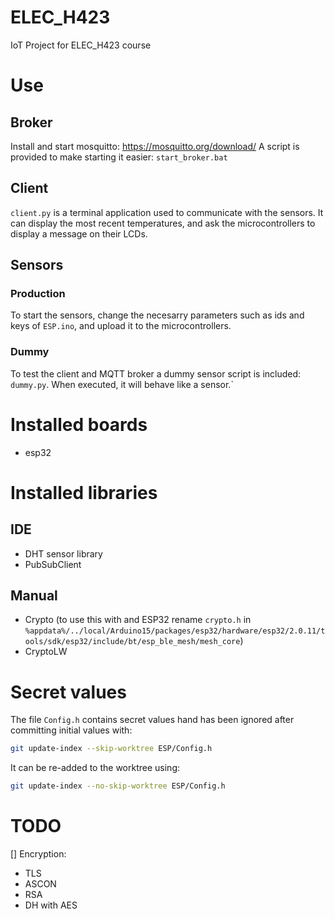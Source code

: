 # ELEC_H423
IoT Project for ELEC_H423 course

# Use

## Broker
Install and start mosquitto: https://mosquitto.org/download/
A script is provided to make starting it easier: ```start_broker.bat```

## Client
```client.py``` is a terminal application used to communicate with the sensors.
It can display the most recent temperatures, and ask the microcontrollers to display a message on their LCDs.

## Sensors
### Production
To start the sensors, change the necesarry parameters such as ids and keys of ```ESP.ino```, and upload it to the microcontrollers.

### Dummy
To test the client and MQTT broker a dummy sensor script is included: ```dummy.py```.
When executed, it will behave like a sensor.`

# Installed boards
- esp32

# Installed libraries
## IDE
- DHT sensor library
- PubSubClient
## Manual
- Crypto (to use this with and ESP32 rename ```crypto.h``` in ```%appdata%/../local/Arduino15/packages/esp32/hardware/esp32/2.0.11/tools/sdk/esp32/include/bt/esp_ble_mesh/mesh_core```)
- CryptoLW

# Secret values
The file ```Config.h``` contains secret values hand has been ignored after committing initial values with:
```bash
git update-index --skip-worktree ESP/Config.h
```
It can be re-added to the worktree using:
```bash
git update-index --no-skip-worktree ESP/Config.h
```

# TODO
[] Encryption:
- TLS
- ASCON
- RSA
- DH with AES
